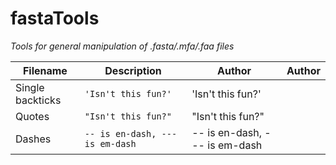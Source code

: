 # fastaTools
*Tools for general manipulation of .fasta/.mfa/.faa files*

|Filename        |Description                    |Author                       |Author                       |
|----------------|-------------------------------|-----------------------------|-----------------------------|
|Single backticks|`'Isn't this fun?'`            |'Isn't this fun?'            |                             |
|Quotes          |`"Isn't this fun?"`            |"Isn't this fun?"            |                             |
|Dashes          |`-- is en-dash, --- is em-dash`|-- is en-dash, --- is em-dash|                             |
